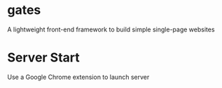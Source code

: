 gates
=====

A lightweight front-end framework to build simple single-page websites

# Server Start
Use a Google Chrome extension to launch server
